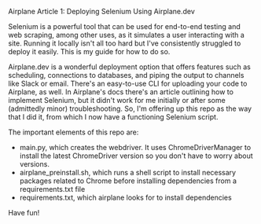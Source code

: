 Airplane Article 1: Deploying Selenium Using Airplane.dev

Selenium is a powerful tool that can be used for end-to-end testing and web scraping, among other uses, as it simulates a user interacting with a site.  Running it locally isn't all too hard but I've consistently struggled to deploy it easily.  This is my guide for how to do so.

Airplane.dev is a wonderful deployment option that offers features such as scheduling, connections to databases, and piping the output to channels like Slack or email. There's an easy-to-use CLI for uploading your code to Airplane, as well.
In Airplane's docs there's an article outlining how to implement Selenium, but it didn't work for me initially or after some (admittedly minor) troubleshooting. So, I'm offering up this repo as the way that I did it, from which I now have a functioning Selenium script.  

The important elements of this repo are:
- main.py, which creates the webdriver.  It uses ChromeDriverManager to install the latest ChromeDriver version so you don't have to worry about versions. 
- airplane_preinstall.sh, which runs a shell script to install necessary packages related to Chrome before installing dependencies from a requirements.txt file
- requirements.txt, which airplane looks for to install dependencies

Have fun!  
